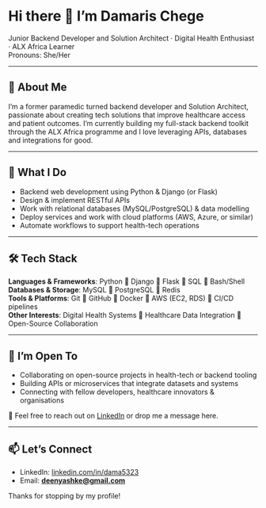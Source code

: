 # Hi there 👋 I’m **Damaris Chege**  
Junior Backend Developer and Solution Architect · Digital Health Enthusiast · ALX Africa Learner  
Pronouns: She/Her  

---

## 🧭 About Me  
I’m a former paramedic turned backend developer and Solution Architect, passionate about creating tech solutions that improve healthcare access and patient outcomes. I’m currently building my full-stack backend toolkit through the ALX Africa programme and I love leveraging APIs, databases and integrations for good.  

---

## 💼 What I Do  
- Backend web development using Python & Django (or Flask)  
- Design & implement RESTful APIs  
- Work with relational databases (MySQL/PostgreSQL) & data modelling  
- Deploy services and work with cloud platforms (AWS, Azure, or similar)  
- Automate workflows to support health-tech operations  

---

## 🛠 Tech Stack  
**Languages & Frameworks**: Python  Django  Flask  SQL  Bash/Shell  
**Databases & Storage**: MySQL  PostgreSQL  Redis  
**Tools & Platforms**: Git  GitHub  Docker  AWS (EC2, RDS)  CI/CD pipelines  
**Other Interests**: Digital Health Systems  Healthcare Data Integration  Open-Source Collaboration  

---

## 🤝 I’m Open To  
- Collaborating on open-source projects in health-tech or backend tooling  
- Building APIs or microservices that integrate datasets and systems  
- Connecting with fellow developers, healthcare innovators & organisations  

💬 Feel free to reach out on [LinkedIn](https://www.linkedin.com/in/dama5323) or drop me a message here.  

---

## 📫 Let’s Connect  
- LinkedIn: [linkedin.com/in/dama5323](https://www.linkedin.com/in/dama5323)  
- Email: **deenyashke@gmail.com**

Thanks for stopping by my profile!